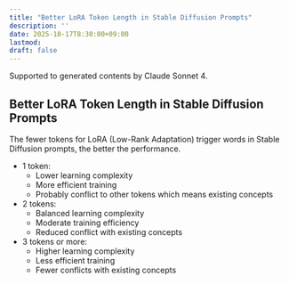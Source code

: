 ```yaml
---
title: "Better LoRA Token Length in Stable Diffusion Prompts"
description: ''
date: 2025-10-17T8:30:00+09:00
lastmod: 
draft: false
---
```


Supported to generated contents by Claude Sonnet 4.

## Better LoRA Token Length in Stable Diffusion Prompts

The fewer tokens for LoRA (Low-Rank Adaptation) trigger words in Stable Diffusion prompts, the better the performance.

- 1 token:
  - Lower learning complexity
  - More efficient training
  - Probably conflict to other tokens which means existing concepts
- 2 tokens:
  - Balanced learning complexity
  - Moderate training efficiency
  - Reduced conflict with existing concepts
- 3 tokens or more:
  - Higher learning complexity
  - Less efficient training
  - Fewer conflicts with existing concepts

